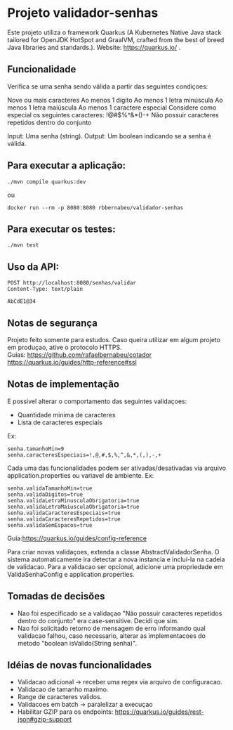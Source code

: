 # Projeto validador-senhas

Este projeto utiliza o framework Quarkus (A Kubernetes Native Java stack tailored for OpenJDK HotSpot and GraalVM, crafted from the best of breed Java libraries and standards.).
Website: https://quarkus.io/ .

## Funcionalidade

Verifica se uma senha sendo válida a partir das seguintes condiçoes:

Nove ou mais caracteres
Ao menos 1 dígito
Ao menos 1 letra minúscula
Ao menos 1 letra maiúscula
Ao menos 1 caractere especial
Considere como especial os seguintes caracteres: !@#$%^&*()-+
Não possuir caracteres repetidos dentro do conjunto

Input: Uma senha (string).
Output: Um boolean indicando se a senha é válida.

## Para executar a aplicação:

```shell script
./mvn compile quarkus:dev
```
ou
```shell script
docker run --rm -p 8080:8080 rbbernabeu/validador-senhas
```

## Para executar os testes:

```shell script
./mvn test
```

## Uso da API:

```
POST http://localhost:8080/senhas/validar
Content-Type: text/plain

AbCdE1@34
```

## Notas de segurança

Projeto feito somente para estudos.
Caso queira utilizar em algum projeto em produçao, ative o protocolo HTTPS. \
Guias: https://github.com/rafaelbernabeu/cotador \
https://quarkus.io/guides/http-reference#ssl

## Notas de implementação

E possivel alterar o comportamento das seguintes validaçoes:
- Quantidade minima de caracteres
- Lista de caracteres especiais

Ex:
```
senha.tamanhoMin=9
senha.caracteresEspeciais=!,@,#,$,%,^,&,*,(,),-,+
```

Cada uma das funcionalidades podem ser ativadas/desativadas via arquivo application.properties ou variavel de ambiente.
Ex:
```
senha.validaTamanhoMin=true
senha.validaDigitos=true
senha.validaLetraMinusculaObrigatoria=true
senha.validaLetraMaiusculaObrigatoria=true
senha.validaCaracteresEspeciais=true
senha.validaCaracteresRepetidos=true
senha.validaSemEspacos=true
```
Guia:https://quarkus.io/guides/config-reference

Para criar novas validaçoes, extenda a classe AbstractValidadorSenha. O sistema automaticamente ira detectar a nova instancia e inclui-la na cadeia de validacao.
Para a validacao ser opcional, adicione uma propriedade em ValidaSenhaConfig e application.properties.

## Tomadas de decisões
- Nao foi especificado se a validaçao "Não possuir caracteres repetidos dentro do conjunto" era case-sensitive. Decidi que sim.
- Nao foi solicitado retorno de mensagem de erro informando qual validacao falhou, caso necessario, alterar as implementacoes do metodo "boolean isValido(String senha)".


## Idéias de novas funcionalidades
- Validacao adicional -> receber uma regex via arquivo de configuracao.
- Validacao de tamanho maximo.
- Range de caracteres validos.
- Validacoes em batch -> paralelizar a execuçao
- Habilitar GZIP para os endpoints: https://quarkus.io/guides/rest-json#gzip-support
